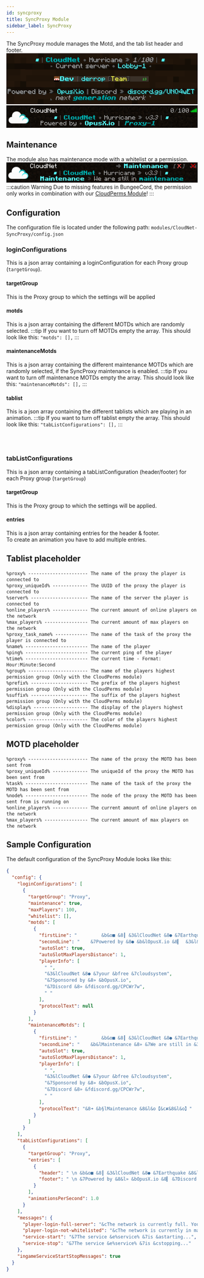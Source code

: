 ```yaml
---
id: syncproxy
title: SyncProxy Module
sidebar_label: SyncProxy
---
```


The SyncProxy module manages the Motd, and the tab list header and footer.
![CloudNet-SyncProxy-Module-Tab-Example.png](img/CloudNet-SyncProxy-Module-Tab-Example.png)  
![CloudNet-SyncProxy-Module-Motd-Example.png](img/CloudNet-SyncProxy-Module-Motd-Example.png)

## Maintenance
The module also has maintenance mode with a whitelist or a permission.  
![CloudNet-SyncProxy-Module-Maintenance-Motd-Example.png](img/CloudNet-SyncProxy-Module-Maintenance-Motd-Example.png)
:::caution Warning
Due to missing features in BungeeCord, the permission only works in combination with our [CloudPerms Module](cloudperms.md)!
:::

## Configuration
The configuration file is located under the following path: `modules/CloudNet-SyncProxy/config.json`

### loginConfigurations
This is a json array containing a loginConfiguration for each Proxy group (`targetGroup`).

#### targetGroup
This is the Proxy group to which the settings will be applied

#### motds
This is a json array containing the different MOTDs which are randomly selected.
:::tip
If you want to turn off MOTDs empty the array. This should look like this: `"motds": [],`
:::

#### maintenanceMotds
This is a json array containing the different maintenance MOTDs which are randomly selected, if the SyncProxy maintenance is enabled.
:::tip
If you want to turn off maintenance MOTDs empty the array. This should look like this: `"maintenanceMotds": [],`
:::

#### tablist
This is a json array containing the different tablists which are playing in an animation.
:::tip
If you want to turn off tablist empty the array. This should look like this: `"tabListConfigurations": [],`
:::

<br></br>

### tabListConfigurations
This is a json array containing a tabListConfiguration (header/footer) for each Proxy group (`targetGroup`)

#### targetGroup
This is the Proxy group to which the settings will be applied.

#### entries
This is a json array containing entries for the header & footer.  
To create an animation you have to add multiple entries.

## Tablist placeholder
```
%proxy% ---------------------- The name of the proxy the player is connected to
%proxy_uniqueId% ------------- The UUID of the proxy the player is connected to
%server% --------------------- The name of the server the player is connected to
%online_players% ------------- The current amount of online players on the network
%max_players% ---------------- The current amount of max players on the network
%proxy_task_name% ------------ The name of the task of the proxy the player is connected to
%name% ----------------------- The name of the player
%ping% ----------------------- The current ping of the player
%time% ----------------------- The current time - Format: Hour:Minute:Second
%group% ---------------------- The name of the players highest permission group (Only with the CloudPerms module)
%prefix% --------------------- The prefix of the players highest permission group (Only with the CloudPerms module)
%suffix% --------------------- The suffix of the players highest permission group (Only with the CloudPerms module)
%display% -------------------- The display of the players highest permission group (Only with the CloudPerms module)
%color% ---------------------- The color of the players highest permission group (Only with the CloudPerms module)
```

## MOTD placeholder
```
%proxy% ---------------------- The name of the proxy the MOTD has been sent from
%proxy_uniqueId% ------------- The uniqueId of the proxy the MOTD has been sent from
%task% ----------------------- The name of the task of the proxy the MOTD has been sent from
%node% ----------------------- The node of the proxy the MOTD has been sent from is running on
%online_players% ------------- The current amount of online players on the network
%max_players% ---------------- The current amount of max players on the network
```

## Sample Configuration
The default configuration of the SyncProxy Module looks like this:
```json
{
  "config": {
    "loginConfigurations": [
      {
        "targetGroup": "Proxy",
        "maintenance": true,
        "maxPlayers": 100,
        "whitelist": [],
        "motds": [
          {
            "firstLine": "         &b&o■ &8┃ &3&lCloudNet &8● &7Earthquake &8&l» &7&ov3.4 &8┃ &b&o■",
            "secondLine": "    &7Powered by &8● &b&lOpusX.io &8▎  &3&l&o%proxy%",
            "autoSlot": true,
            "autoSlotMaxPlayersDistance": 1,
            "playerInfo": [
              " ",
              "&3&lCloudNet &8● &7your &bfree &7cloudsystem",
              "&7Sponsored by &8» &bOpusX.io",
              "&7Discord &8» &fdiscord.gg/CPCWr7w",
              " "
            ],
            "protocolText": null
          }
        ],
        "maintenanceMotds": [
          {
            "firstLine": "         &b&o■ &8┃ &3&lCloudNet &8● &7Earthquake &8&l» &7&ov3.4 &8┃ &b&o■",
            "secondLine": "    &b&lMaintenance &8» &7We are still in &3&lmaintenance",
            "autoSlot": true,
            "autoSlotMaxPlayersDistance": 1,
            "playerInfo": [
              " ",
              "&3&lCloudNet &8● &7your &bfree &7cloudsystem",
              "&7Sponsored by &8» &bOpusX.io",
              "&7Discord &8» &fdiscord.gg/CPCWr7w",
              " "
            ],
            "protocolText": "&8➜ &b§lMaintenance &8&l&o【&c✘&8&l&o】"
          }
        ]
      }
    ],
    "tabListConfigurations": [
      {
        "targetGroup": "Proxy",
        "entries": [
          {
            "header": " \n &b&o■ &8┃ &3&lCloudNet &8● &7Earthquake &8&l» &7&o%online_players%&8/&7&o%max_players% &8┃ &b&o■ &f \n &8► &7Current server &8● &b%server% &8◄ \n ",
            "footer": " \n &7Powered by &8&l» &bOpusX.io &8▎ &7Discord &8&l» &bdiscord.gg/UNQ4wET \n &8&o◣ &7&onext &3&l&ogeneration &7&onetwork &8&o◥ \n"
          }
        ],
        "animationsPerSecond": 1.0
      }
    ],
    "messages": {
      "player-login-full-server": "&cThe network is currently full. You need extra permissions to enter the network",
      "player-login-not-whitelisted": "&cThe network is currently in maintenance!",
      "service-start": "&7The service &e%service% &7is &astarting...",
      "service-stop": "&7The service &e%service% &7is &cstopping..."
    },
    "ingameServiceStartStopMessages": true
  }
}
```
